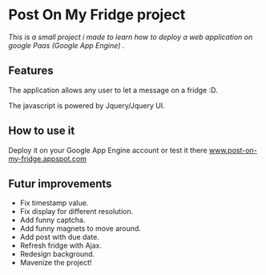 # Post On My Fridge project

*This is a small project i made to learn how to deploy a web application on google Paas (Google App Engine) .*

## Features 

The application allows any user to let a message on a fridge :D.

The javascript is powered by Jquery/Jquery UI.

## How to use it

Deploy it on your Google App Engine account or test it there www.post-on-my-fridge.appspot.com

## Futur improvements

* Fix timestamp value.
* Fix display for different resolution.
* Add funny captcha.
* Add funny magnets to move around.
* Add post with due date.
* Refresh fridge with Ajax.
* Redesign background.
* Mavenize the project!
